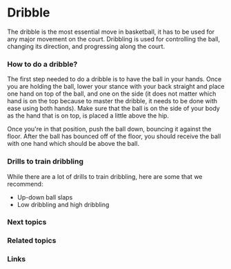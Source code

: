 
# Dribble
The dribble is the most essential move in basketball, it has to be used for any major movement on the court. Dribbling is used for controlling the ball, changing its direction, and progressing along the court.

### How to do a dribble?
The first step needed to do a dribble is to have the ball in your hands. Once you are holding the ball, lower your stance with your back straight and place one hand on top of the ball, and one on the side (it does not matter which hand is on the top because to master the dribble, it needs to be done with ease using both hands). Make sure that the ball is on the side of your body as the hand that is on top, is placed a little above the hip.

Once you're in that position, push the ball down, bouncing it against the floor. After the ball has bounced off of the floor, you should receive the ball with one hand which should be above the ball. 
### Drills to train dribbling 
While there are a lot of drills to train dribbling, here are some that we recommend:

- Up-down ball slaps
- Low dribbling and high dribbling

### Next topics

### Related topics

### Links


<!--stackedit_data:
eyJoaXN0b3J5IjpbMTA2OTg2NjE4MSw4MzA0NjMzNjBdfQ==
-->